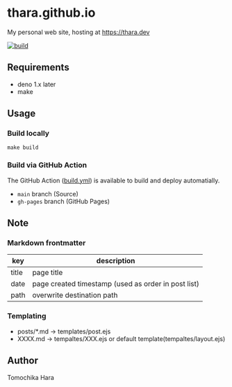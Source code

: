 # thara.github.io

My personal web site, hosting at https://thara.dev

[![build](https://github.com/thara/thara.github.io/actions/workflows/publish.yml/badge.svg)](https://github.com/thara/thara.github.io/actions/workflows/publish.yml)

## Requirements

- deno 1.x later
- make

## Usage

### Build locally

`make build`

### Build via GitHub Action

The GitHub Action ([build.yml](./.github/workflows/build.yml)) is available to
build and deploy automatially.

- `main` branch (Source)
- `gh-pages` branch (GitHub Pages)

## Note

### Markdown frontmatter

| key   | description |
| ----  | ------------|
| title | page title  |
| date  | page created timestamp (used as order in post list) |
| path  | overwrite destination path |

### Templating

- posts/*.md -> templates/post.ejs
- XXXX.md -> tempaltes/XXX.ejs or default template(tempaltes/layout.ejs)

## Author

Tomochika Hara
